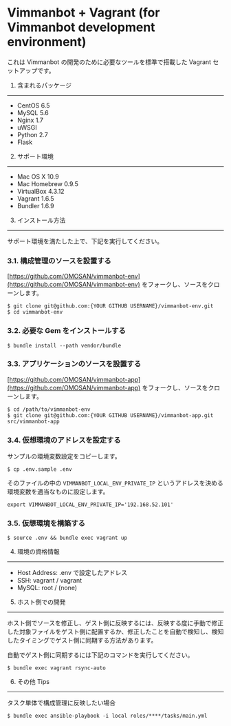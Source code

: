 Vimmanbot + Vagrant (for Vimmanbot development environment)
===========================================================


これは Vimmanbot の開発のために必要なツールを標準で搭載した Vagrant セットアップです。


1. 含まれるパッケージ
---------------------

- CentOS 6.5
- MySQL 5.6
- Nginx 1.7
- uWSGI
- Python 2.7
- Flask 


2. サポート環境
---------------

- Mac OS X 10.9
- Mac Homebrew 0.9.5
- VirtualBox 4.3.12
- Vagrant 1.6.5
- Bundler 1.6.9


3. インストール方法
-------------------

サポート環境を満たした上で、下記を実行してください。


### 3.1. 構成管理のソースを設置する

[https://github.com/OMOSAN/vimmanbot-env](https://github.com/OMOSAN/vimmanbot-env) をフォークし、ソースをクローンします。

    $ git clone git@github.com:{YOUR GITHUB USERNAME}/vimmanbot-env.git
    $ cd vimmanbot-env


### 3.2. 必要な Gem をインストールする

    $ bundle install --path vendor/bundle


### 3.3. アプリケーションのソースを設置する

[https://github.com/OMOSAN/vimmanbot-app](https://github.com/OMOSAN/vimmanbot-app) をフォークし、ソースをクローンします。

    $ cd /path/to/vimmanbot-env
    $ git clone git@github.com:{YOUR GITHUB USERNAME}/vimmanbot-app.git src/vimmanbot-app


### 3.4. 仮想環境のアドレスを設定する

サンプルの環境変数設定をコピーします。

    $ cp .env.sample .env

そのファイルの中の `VIMMANBOT_LOCAL_ENV_PRIVATE_IP` というアドレスを決める環境変数を適当なものに設定します。

    export VIMMANBOT_LOCAL_ENV_PRIVATE_IP='192.168.52.101'


### 3.5. 仮想環境を構築する

    $ source .env && bundle exec vagrant up


4. 環境の資格情報
-----------------

- Host Address: .env で設定したアドレス
- SSH: vagrant / vagrant
- MySQL: root / (none)


5. ホスト側での開発
-------------------

ホスト側でソースを修正し、ゲスト側に反映するには、反映する度に手動で修正した対象ファイルをゲスト側に配置するか、修正したことを自動で検知し、検知したタイミングでゲスト側に同期する方法があります。

自動でゲスト側に同期するには下記のコマンドを実行してください。

    $ bundle exec vagrant rsync-auto


6. その他 Tips
--------------

タスク単体で構成管理に反映したい場合

    $ bundle exec ansible-playbook -i local roles/****/tasks/main.yml


